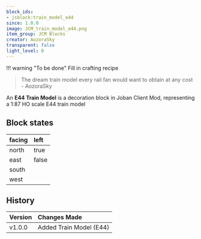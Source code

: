 ```yaml
---
block_ids:
- jsblock:train_model_e44
since: 1.0.0
image: JCM_train_model_e44.png
item_group: JCM Blocks
creator: AozoraSky
transparent: false
light_level: 0
---
```


!!! warning "To be done"
    Fill in crafting recipe

<blockquote>The dream train model every rail fan would want to obtain at any cost - AozoraSky</blockquote>

An **E44 Train Model** is a decoration block in Joban Client Mod, representing a 1:87 HO scale E44 train model

## Block states
| facing | left  |
|:-------|:------|
| north  | true  |
| east   | false |
| south  |       |
| west   |       |

## History
| Version | Changes Made            |
|:--------|:------------------------|
| v1.0.0  | Added Train Model (E44) |
